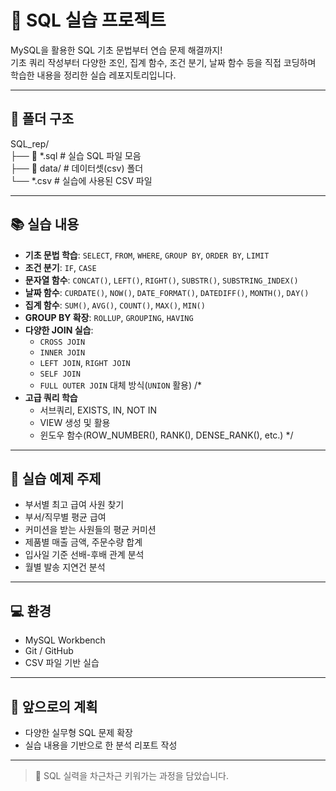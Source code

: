 # 🐬 SQL 실습 프로젝트

MySQL을 활용한 SQL 기초 문법부터 연습 문제 해결까지!  
기초 쿼리 작성부터 다양한 조인, 집계 함수, 조건 분기, 날짜 함수 등을 직접 코딩하며 학습한 내용을 정리한 실습 레포지토리입니다.

---

## 📁 폴더 구조
SQL_rep/ <br>
├── 📄 *.sql # 실습 SQL 파일 모음 <br>
├── 📂 data/ # 데이터셋(csv) 폴더 <br>
  └── *.csv # 실습에 사용된 CSV 파일 <br>

---

## 📚 실습 내용

- **기초 문법 학습**: `SELECT`, `FROM`, `WHERE`, `GROUP BY`, `ORDER BY`, `LIMIT`
- **조건 분기**: `IF`, `CASE`
- **문자열 함수**: `CONCAT()`, `LEFT()`, `RIGHT()`, `SUBSTR()`, `SUBSTRING_INDEX()`
- **날짜 함수**: `CURDATE()`, `NOW()`, `DATE_FORMAT()`, `DATEDIFF()`, `MONTH()`, `DAY()`
- **집계 함수**: `SUM()`, `AVG()`, `COUNT()`, `MAX()`, `MIN()`
- **GROUP BY 확장**: `ROLLUP`, `GROUPING`, `HAVING`
- **다양한 JOIN 실습**:
  - `CROSS JOIN` 
  - `INNER JOIN`
  - `LEFT JOIN`, `RIGHT JOIN`
  - `SELF JOIN`
  - `FULL OUTER JOIN` 대체 방식(`UNION` 활용)
/*
- **고급 쿼리 학습**
  - 서브쿼리, EXISTS, IN, NOT IN
  - VIEW 생성 및 활용
  - 윈도우 함수(ROW_NUMBER(), RANK(), DENSE_RANK(), etc.)
*/
---

## 🧠 실습 예제 주제

- 부서별 최고 급여 사원 찾기
- 부서/직무별 평균 급여
- 커미션을 받는 사원들의 평균 커미션
- 제품별 매출 금액, 주문수량 합계
- 입사일 기준 선배-후배 관계 분석
- 월별 발송 지연건 분석

---

## 💻 환경

- MySQL Workbench
- Git / GitHub
- CSV 파일 기반 실습

---

## 🌱 앞으로의 계획

- 다양한 실무형 SQL 문제 확장
- 실습 내용을 기반으로 한 분석 리포트 작성

---

> 🚀 SQL 실력을 차근차근 키워가는 과정을 담았습니다.  

